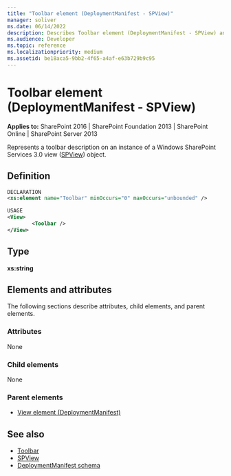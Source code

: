 ```yaml
---
title: "Toolbar element (DeploymentManifest - SPView)"
manager: soliver
ms.date: 06/14/2022
description: Describes Toolbar element (DeploymentManifest - SPView) and includes information on elements and attributes.
ms.audience: Developer
ms.topic: reference
ms.localizationpriority: medium
ms.assetid: be18aca5-9bb2-4f65-a4af-e63b729b9c95
---
```


# Toolbar element (DeploymentManifest - SPView)

**Applies to:** SharePoint 2016 | SharePoint Foundation 2013 | SharePoint Online | SharePoint Server 2013

Represents a toolbar description on an instance of a Windows SharePoint Services 3.0 view ([SPView](https://msdn.microsoft.com/library/Microsoft.SharePoint.SPView.aspx)) object.

## Definition

```XML
DECLARATION
<xs:element name="Toolbar" minOccurs="0" maxOccurs="unbounded" />

USAGE
<View>
        <Toolbar />
</View>

```

## Type

**xs:string**

## Elements and attributes

The following sections describe attributes, child elements, and parent elements.

### Attributes

None

### Child elements

None

### Parent elements

- [View element (DeploymentManifest)](view-element-deploymentmanifest.md)

## See also

- [Toolbar](https://msdn.microsoft.com/library/Microsoft.SharePoint.SPView.Toolbar.aspx)
- [SPView](https://msdn.microsoft.com/library/Microsoft.SharePoint.SPView.aspx)
- [DeploymentManifest schema](deploymentmanifest-schema.md)
